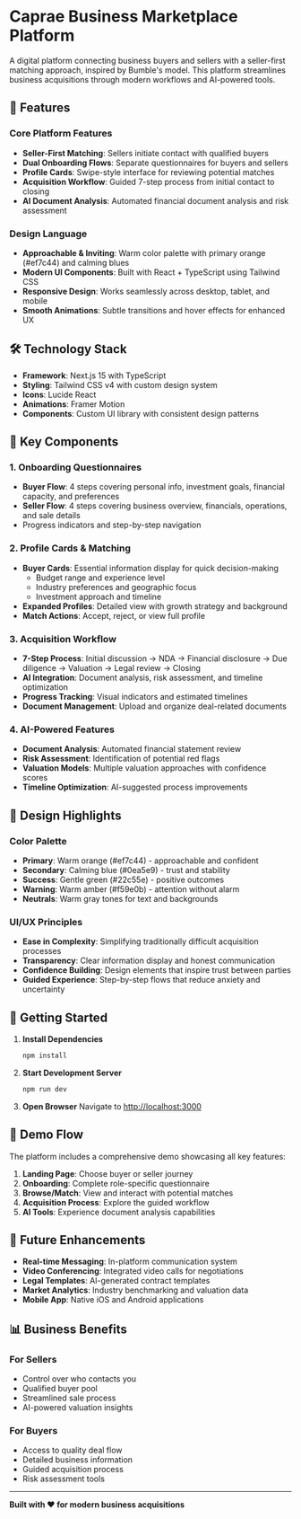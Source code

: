 # Caprae Business Marketplace Platform

A digital platform connecting business buyers and sellers with a seller-first matching approach, inspired by Bumble's model. This platform streamlines business acquisitions through modern workflows and AI-powered tools.

## 🚀 Features

### Core Platform Features
- **Seller-First Matching**: Sellers initiate contact with qualified buyers
- **Dual Onboarding Flows**: Separate questionnaires for buyers and sellers
- **Profile Cards**: Swipe-style interface for reviewing potential matches
- **Acquisition Workflow**: Guided 7-step process from initial contact to closing
- **AI Document Analysis**: Automated financial document analysis and risk assessment

### Design Language
- **Approachable & Inviting**: Warm color palette with primary orange (#ef7c44) and calming blues
- **Modern UI Components**: Built with React + TypeScript using Tailwind CSS
- **Responsive Design**: Works seamlessly across desktop, tablet, and mobile
- **Smooth Animations**: Subtle transitions and hover effects for enhanced UX

## 🛠 Technology Stack

- **Framework**: Next.js 15 with TypeScript
- **Styling**: Tailwind CSS v4 with custom design system
- **Icons**: Lucide React
- **Animations**: Framer Motion
- **Components**: Custom UI library with consistent design patterns

## 📱 Key Components

### 1. Onboarding Questionnaires
- **Buyer Flow**: 4 steps covering personal info, investment goals, financial capacity, and preferences
- **Seller Flow**: 4 steps covering business overview, financials, operations, and sale details
- Progress indicators and step-by-step navigation

### 2. Profile Cards & Matching
- **Buyer Cards**: Essential information display for quick decision-making
  - Budget range and experience level
  - Industry preferences and geographic focus
  - Investment approach and timeline
- **Expanded Profiles**: Detailed view with growth strategy and background
- **Match Actions**: Accept, reject, or view full profile

### 3. Acquisition Workflow
- **7-Step Process**: Initial discussion → NDA → Financial disclosure → Due diligence → Valuation → Legal review → Closing
- **AI Integration**: Document analysis, risk assessment, and timeline optimization
- **Progress Tracking**: Visual indicators and estimated timelines
- **Document Management**: Upload and organize deal-related documents

### 4. AI-Powered Features
- **Document Analysis**: Automated financial statement review
- **Risk Assessment**: Identification of potential red flags
- **Valuation Models**: Multiple valuation approaches with confidence scores
- **Timeline Optimization**: AI-suggested process improvements

## 🎨 Design Highlights

### Color Palette
- **Primary**: Warm orange (#ef7c44) - approachable and confident
- **Secondary**: Calming blue (#0ea5e9) - trust and stability  
- **Success**: Gentle green (#22c55e) - positive outcomes
- **Warning**: Warm amber (#f59e0b) - attention without alarm
- **Neutrals**: Warm gray tones for text and backgrounds

### UI/UX Principles
- **Ease in Complexity**: Simplifying traditionally difficult acquisition processes
- **Transparency**: Clear information display and honest communication
- **Confidence Building**: Design elements that inspire trust between parties
- **Guided Experience**: Step-by-step flows that reduce anxiety and uncertainty

## 🔧 Getting Started

1. **Install Dependencies**
   ```bash
   npm install
   ```

2. **Start Development Server**
   ```bash
   npm run dev
   ```

3. **Open Browser**
   Navigate to [http://localhost:3000](http://localhost:3000)

## 🎯 Demo Flow

The platform includes a comprehensive demo showcasing all key features:

1. **Landing Page**: Choose buyer or seller journey
2. **Onboarding**: Complete role-specific questionnaire
3. **Browse/Match**: View and interact with potential matches
4. **Acquisition Process**: Explore the guided workflow
5. **AI Tools**: Experience document analysis capabilities

## 🔮 Future Enhancements

- **Real-time Messaging**: In-platform communication system
- **Video Conferencing**: Integrated video calls for negotiations
- **Legal Templates**: AI-generated contract templates
- **Market Analytics**: Industry benchmarking and valuation data
- **Mobile App**: Native iOS and Android applications

## 📊 Business Benefits

### For Sellers
- Control over who contacts you
- Qualified buyer pool
- Streamlined sale process
- AI-powered valuation insights

### For Buyers  
- Access to quality deal flow
- Detailed business information
- Guided acquisition process
- Risk assessment tools

---

**Built with ❤️ for modern business acquisitions**
